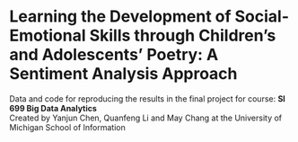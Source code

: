 # Learning the Development of Social-Emotional Skills through Children’s and Adolescents’ Poetry: A Sentiment Analysis Approach  
 Data and code for reproducing the results in the final project for course: **SI 699 Big Data Analytics**      
 Created by Yanjun Chen, Quanfeng Li and May Chang at the University of Michigan School of Information
